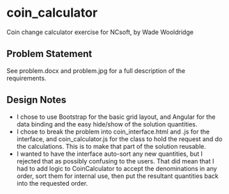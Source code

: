 # coin_calculator
Coin change calculator exercise for NCsoft, by Wade Wooldridge

## Problem Statement
See problem.docx and problem.jpg for a full description of the requirements.

## Design Notes
- I chose to use Bootstrap for the basic grid layout, and Angular for the
data binding and the easy hide/show of the solution quantities.
- I chose to break the problem into coin_interface.html and .js for the
interface, and coin_calculator.js for the class to hold the request and do
the calculations. This is to make that part of the solution reusable.
- I wanted to have the interface auto-sort any new quantities, but I rejected
that as possibly confusing to the users. That did mean that I had to add logic
to CoinCalculator to accept the denominations in any order, sort them for 
internal use, then put the resultant quantities back into the requested order.

